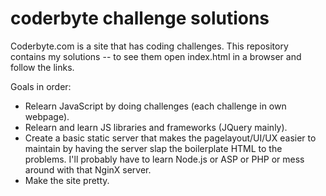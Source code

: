 
# coderbyte challenge solutions

Coderbyte.com is a site that has coding challenges. This repository contains my solutions -- to see them open index.html in a browser and follow the links.

Goals in order:
 * Relearn JavaScript by doing challenges (each challenge in own webpage).
 * Relearn and learn JS libraries and frameworks (JQuery mainly).
 * Create a basic static server that makes the pagelayout/UI/UX easier to maintain by having the server slap the boilerplate HTML to the problems. I'll probably have to learn Node.js or ASP or PHP or mess around with that NginX server.
 * Make the site pretty.

